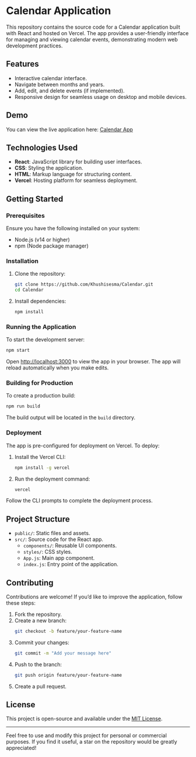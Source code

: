 # Calendar Application

This repository contains the source code for a Calendar application built with React and hosted on Vercel. The app provides a user-friendly interface for managing and viewing calendar events, demonstrating modern web development practices.

## Features

- Interactive calendar interface.
- Navigate between months and years.
- Add, edit, and delete events (if implemented).
- Responsive design for seamless usage on desktop and mobile devices.

## Demo

You can view the live application here: [Calendar App](https://calendar-green-eta.vercel.app)

## Technologies Used

- **React**: JavaScript library for building user interfaces.
- **CSS**: Styling the application.
- **HTML**: Markup language for structuring content.
- **Vercel**: Hosting platform for seamless deployment.

## Getting Started

### Prerequisites

Ensure you have the following installed on your system:
- Node.js (v14 or higher)
- npm (Node package manager)

### Installation

1. Clone the repository:
   ```bash
   git clone https://github.com/Khushisesma/Calendar.git
   cd Calendar
   ```

2. Install dependencies:
   ```bash
   npm install
   ```

### Running the Application

To start the development server:
```bash
npm start
```

Open [http://localhost:3000](http://localhost:3000) to view the app in your browser. The app will reload automatically when you make edits.

### Building for Production

To create a production build:
```bash
npm run build
```

The build output will be located in the `build` directory.

### Deployment

The app is pre-configured for deployment on Vercel. To deploy:
1. Install the Vercel CLI:
   ```bash
   npm install -g vercel
   ```
2. Run the deployment command:
   ```bash
   vercel
   ```

Follow the CLI prompts to complete the deployment process.

## Project Structure

- `public/`: Static files and assets.
- `src/`: Source code for the React app.
  - `components/`: Reusable UI components.
  - `styles/`: CSS styles.
  - `App.js`: Main app component.
  - `index.js`: Entry point of the application.

## Contributing

Contributions are welcome! If you’d like to improve the application, follow these steps:
1. Fork the repository.
2. Create a new branch:
   ```bash
   git checkout -b feature/your-feature-name
   ```
3. Commit your changes:
   ```bash
   git commit -m "Add your message here"
   ```
4. Push to the branch:
   ```bash
   git push origin feature/your-feature-name
   ```
5. Create a pull request.

## License

This project is open-source and available under the [MIT License](LICENSE).

---

Feel free to use and modify this project for personal or commercial purposes. If you find it useful, a star on the repository would be greatly appreciated!

